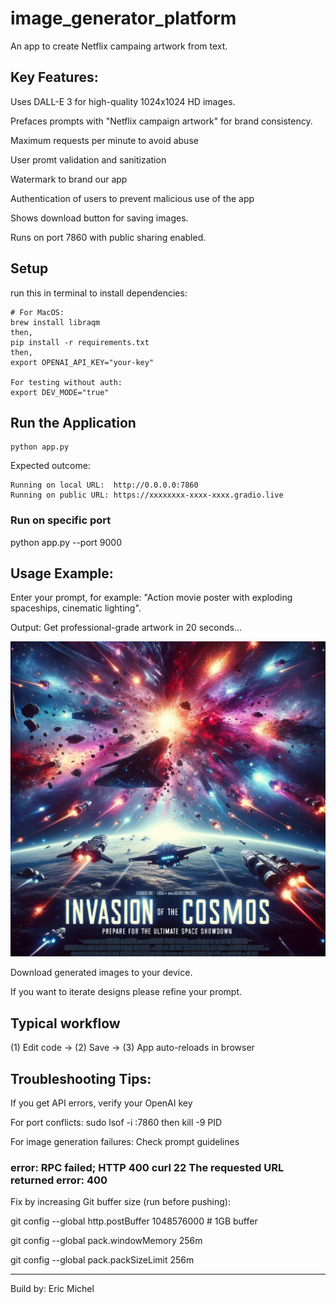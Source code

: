 # image_generator_platform
An app to create Netflix campaing artwork from text.

## Key Features:

Uses DALL-E 3 for high-quality 1024x1024 HD images.

Prefaces prompts with "Netflix campaign artwork" for brand consistency.

Maximum requests per minute to avoid abuse

User promt validation and sanitization

Watermark to brand our app

Authentication of users to prevent malicious use of the app

Shows download button for saving images.

Runs on port 7860 with public sharing enabled.


## Setup

run this in terminal to install dependencies:
```
# For MacOS:
brew install libraqm
then,
pip install -r requirements.txt
then,
export OPENAI_API_KEY="your-key"

For testing without auth:
export DEV_MODE="true"
```

## Run the Application

```
python app.py
```

Expected outcome:
```
Running on local URL:  http://0.0.0.0:7860
Running on public URL: https://xxxxxxxx-xxxx-xxxx.gradio.live
```

### Run on specific port
python app.py --port 9000



## Usage Example:

Enter your prompt, for example: "Action movie poster with exploding spaceships, cinematic lighting".

Output: Get professional-grade artwork in 20 seconds...

![Sample generated image](https://raw.githubusercontent.com/mobeloper/image_generator_platform/refs/heads/main/generated-sample.webp)

Download generated images to your device.

If you want to iterate designs please refine your prompt.


## Typical workflow
(1) Edit code -> (2) Save -> (3) App auto-reloads in browser


## Troubleshooting Tips:

If you get API errors, verify your OpenAI key

For port conflicts: sudo lsof -i :7860 then kill -9 PID

For image generation failures: Check prompt guidelines

### error: RPC failed; HTTP 400 curl 22 The requested URL returned error: 400

Fix by increasing Git buffer size (run before pushing):

git config --global http.postBuffer 1048576000  # 1GB buffer

git config --global pack.windowMemory 256m

git config --global pack.packSizeLimit 256m

-----------------
Build by:
Eric Michel
